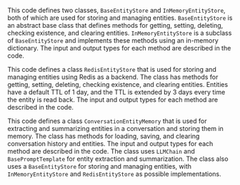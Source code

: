 This code defines two classes, `BaseEntityStore` and `InMemoryEntityStore`, both of which are used for storing and managing entities. `BaseEntityStore` is an abstract base class that defines methods for getting, setting, deleting, checking existence, and clearing entities. `InMemoryEntityStore` is a subclass of `BaseEntityStore` and implements these methods using an in-memory dictionary. The input and output types for each method are described in the code.

This code defines a class `RedisEntityStore` that is used for storing and managing entities using Redis as a backend. The class has methods for getting, setting, deleting, checking existence, and clearing entities. Entities have a default TTL of 1 day, and the TTL is extended by 3 days every time the entity is read back. The input and output types for each method are described in the code.

This code defines a class `ConversationEntityMemory` that is used for extracting and summarizing entities in a conversation and storing them in memory. The class has methods for loading, saving, and clearing conversation history and entities. The input and output types for each method are described in the code. The class uses `LLMChain` and `BasePromptTemplate` for entity extraction and summarization. The class also uses a `BaseEntityStore` for storing and managing entities, with `InMemoryEntityStore` and `RedisEntityStore` as possible implementations.

